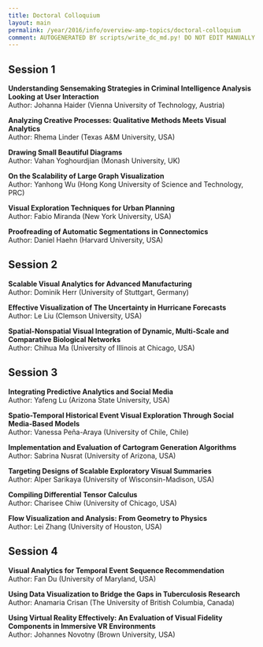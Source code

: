 ```yaml
---
title: Doctoral Colloquium
layout: main
permalink: /year/2016/info/overview-amp-topics/doctoral-colloquium
comment: AUTOGENERATED BY scripts/write_dc_md.py! DO NOT EDIT MANUALLY.
---
```


## Session 1

**Understanding Sensemaking Strategies in Criminal Intelligence Analysis Looking at User Interaction**  
Author: Johanna Haider (Vienna University of Technology, Austria)

**Analyzing Creative Processes: Qualitative Methods Meets Visual Analytics**  
Author: Rhema Linder (Texas A&M University, USA)

**Drawing Small Beautiful Diagrams**  
Author: Vahan Yoghourdjian (Monash University, UK)

**On the Scalability of Large Graph Visualization**  
Author: Yanhong Wu (Hong Kong University of Science and Technology, PRC)

**Visual Exploration Techniques for Urban Planning**  
Author: Fabio Miranda (New York University, USA)

**Proofreading of Automatic Segmentations in Connectomics**  
Author: Daniel Haehn (Harvard University, USA)


## Session 2

**Scalable Visual Analytics for Advanced Manufacturing**  
Author: Dominik Herr (University of Stuttgart, Germany)

**Effective Visualization of The Uncertainty in Hurricane Forecasts**  
Author: Le Liu (Clemson University, USA)

**Spatial-Nonspatial Visual Integration of Dynamic, Multi-Scale and Comparative Biological Networks**  
Author: Chihua Ma (University of Illinois at Chicago, USA)


## Session 3

**Integrating Predictive Analytics and Social Media**  
Author: Yafeng Lu (Arizona State University, USA)

**Spatio-Temporal Historical Event Visual Exploration Through Social Media-Based Models**  
Author: Vanessa Peña-Araya (University of Chile, Chile)

**Implementation and Evaluation of Cartogram Generation Algorithms**  
Author: Sabrina Nusrat (University of Arizona, USA)

**Targeting Designs of Scalable Exploratory Visual Summaries**  
Author: Alper Sarikaya (University of Wisconsin-Madison, USA)

**Compiling Differential Tensor Calculus**  
Author: Charisee Chiw (University of Chicago, USA)

**Flow Visualization and Analysis: From Geometry to Physics**  
Author: Lei Zhang (University of Houston, USA)


## Session 4

**Visual Analytics for Temporal Event Sequence Recommendation**  
Author: Fan Du (University of Maryland, USA)

**Using Data Visualization to Bridge the Gaps in Tuberculosis Research**  
Author: Anamaria Crisan (The University of British Columbia, Canada)

**Using Virtual Reality Effectively: An Evaluation of Visual Fidelity Components in Immersive VR Environments**  
Author: Johannes Novotny (Brown University, USA)


